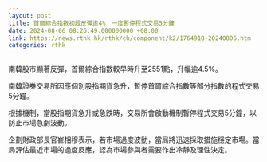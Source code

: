 ```yaml
---
layout: post
title: 首爾綜合指數初段反彈逾4%　一度暫停程式交易5分鐘
date: 2024-08-06 08:26:49.000000000 +08:00
link: https://news.rthk.hk/rthk/ch/component/k2/1764918-20240806.htm
categories: rthk
---
```


南韓股市顯著反彈，首爾綜合指數較早時升至2551點，升幅逾4.5%。

南韓證券交易所因應個別股指期貨急升，暫停首爾綜合指數等部分指數的程式交易5分鐘。

根據機制，當股指期貨急升或急跌時，交易所會啟動機制暫停程式交易5分鐘，以防止市場急劇波動。

企劃財政部長官崔相穆表示，若市場過度波動，當局將迅速採取措施穩定市場。當局評估最近市場的過度反應，認為市場參與者需要作出冷靜及理性決定。
